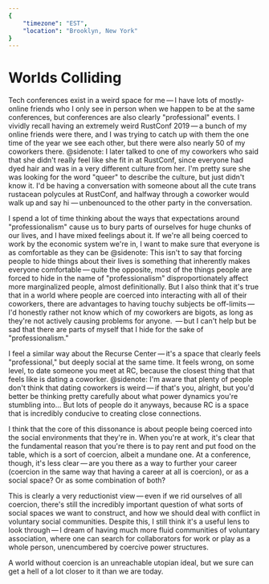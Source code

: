 ```yaml
---
{
	"timezone": "EST",
	"location": "Brooklyn, New York"
}
---
```

#  Worlds Colliding

Tech conferences exist in a weird space for me — I have lots of mostly-online friends who I only see in person when we happen to be at the same conferences, but conferences are also clearly "professional" events. I vividly recall having an extremely weird RustConf 2019 — a bunch of my online friends were there, and I was trying to catch up with them the one time of the year we see each other, but there were also nearly 50 of my coworkers there.
@sidenote: I later talked to one of my coworkers who said that she didn't really feel like she fit in at RustConf, since everyone had dyed hair and was in a very different culture from her. I'm pretty sure she was looking for the word "queer" to describe the culture, but just didn't know it.
I'd be having a conversation with someone about all the cute trans rustacean polycules at RustConf, and halfway through a coworker would walk up and say hi — unbenounced to the other party in the conversation.

I spend a lot of time thinking about the ways that expectations around "professionalism" cause us to bury parts of ourselves for huge chunks of our lives, and I have mixed feelings about it. If we're all being coerced to work by the economic system we're in, I want to make sure that everyone is as comfortable as they can be
@sidenote: This isn't to say that forcing people to hide things about their lives is something that inherently makes everyone comfortable — quite the opposite, most of the things people are forced to hide in the name of "professionalism" disproportionately affect more marginalized people, almost definitionally. But I also think that it's true that in a world where people are coerced into interacting with all of their coworkers, there are advantages to having touchy subjects be off-limits — I'd honestly rather not know which of my coworkers are bigots, as long as they're not actively causing problems for anyone.
 — but I can't help but be sad that there are parts of myself that I hide for the sake of "professionalism."

I feel a similar way about the Recurse Center — it's a space that clearly feels "professional," but deeply social at the same time. It feels wrong, on some level, to date someone you meet at RC, because the closest thing that that feels like is dating a coworker.
@sidenote: I'm aware that plenty of people don't think that dating coworkers is weird — if that's you, alright, but you'd better be thinking pretty carefully about what power dynamics you're stumbling into...
But lots of people do it anyways, because RC is a space that is incredibly conducive to creating close connections.

I think that the core of this dissonance is about people being coerced into the social environments that they're in. When you're at work, it's clear that the fundamental reason that you're there is to pay rent and put food on the table, which is a sort of coercion, albeit a mundane one. At a conference, though, it's less clear — are you there as a way to further your career (coercion in the same way that having a career at all is coercion), or as a social space? Or as some combination of both?

This is clearly a very reductionist view — even if we rid ourselves of all coercion, there's still the incredibly important question of what sorts of social spaces we want to construct, and how we should deal with conflict in voluntary social communities. Despite this, I still think it's a useful lens to look through — I dream of having much more fluid communities of voluntary association, where one can search for collaborators for work or play as a whole person, unencumbered by coercive power structures.

A world without coercion is an unreachable utopian ideal, but we sure can get a hell of a lot closer to it than we are today.
